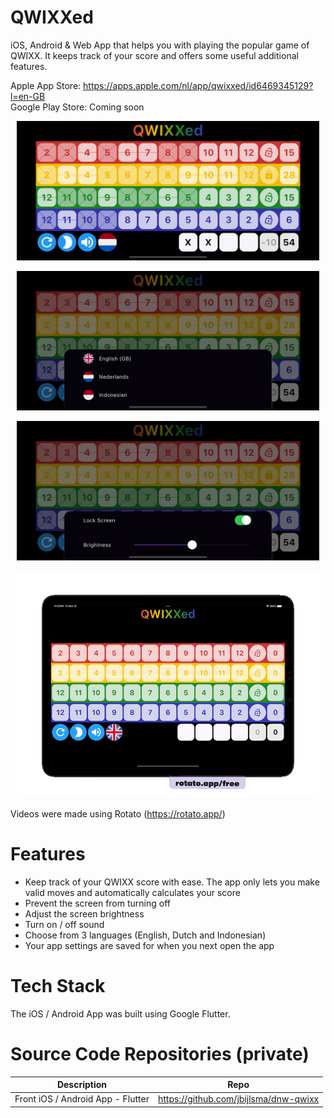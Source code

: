 # QWIXXed

iOS, Android & Web App that helps you with playing the popular game of QWIXX. It keeps track of your score and offers some useful additional features.

Apple App Store: https://apps.apple.com/nl/app/qwixxed/id6469345129?l=en-GB  
Google Play Store: Coming soon

<p float="left" align="middle">
  <img src="assets/qwixxed_main.png" width="96%">
</p>

<p float="left" align="middle">
  <img src="assets/qwixxed_language.png" width="96%">
</p>

<p float="left" align="middle">
  <img src="assets/qwixxed_screen.png" width="96%">
</p>

<p float="left" align="middle">
  <img src="screenshots/qwixxed.gif" width="96%">
</p>

Videos were made using Rotato (https://rotato.app/)

# Features

- Keep track of your QWIXX score with ease. The app only lets you make valid moves and automatically calculates your score
- Prevent the screen from turning off
- Adjust the screen brightness
- Turn on / off sound
- Choose from 3 languages (English, Dutch and Indonesian)
- Your app settings are saved for when you next open the app

# Tech Stack

The iOS / Android App was built using Google Flutter.

# Source Code Repositories (private)

| Description                       | Repo                                  |
| --------------------------------- | ------------------------------------- |
| Front iOS / Android App - Flutter | https://github.com/jbijlsma/dnw-qwixx |
